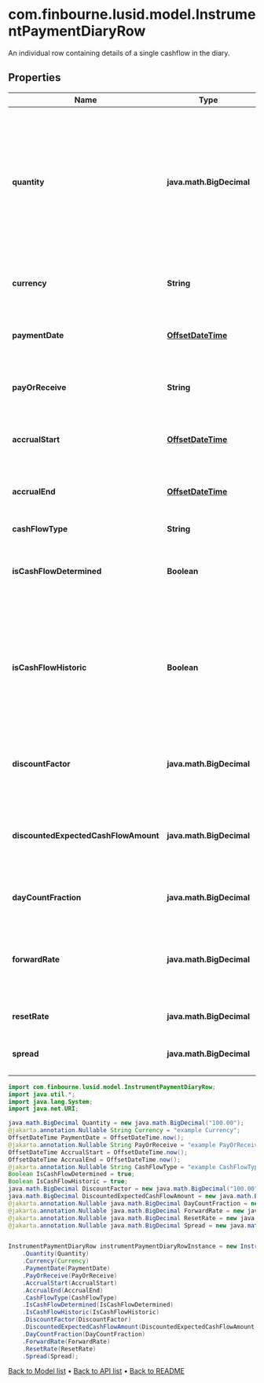 # com.finbourne.lusid.model.InstrumentPaymentDiaryRow
An individual row containing details of a single cashflow in the diary.

## Properties

Name | Type | Description | Notes
------------ | ------------- | ------------- | -------------
**quantity** | **java.math.BigDecimal** | The quantity (amount) that will be paid. Note that this can be empty if the payment is in the future and a model is used that cannot estimate it. | [optional] [default to java.math.BigDecimal]
**currency** | **String** | The payment currency of the cash flow. | [optional] [default to String]
**paymentDate** | [**OffsetDateTime**](OffsetDateTime.md) | The date at which the given cash flow is due to be paid. | [optional] [default to OffsetDateTime]
**payOrReceive** | **String** | Does the cash flow belong to the Pay or Receive leg. | [optional] [default to String]
**accrualStart** | [**OffsetDateTime**](OffsetDateTime.md) | The date on which accruals start for this cashflow. | [optional] [default to OffsetDateTime]
**accrualEnd** | [**OffsetDateTime**](OffsetDateTime.md) | The date on which accruals end for this cashflow. | [optional] [default to OffsetDateTime]
**cashFlowType** | **String** | The type of cashflow. | [optional] [default to String]
**isCashFlowDetermined** | **Boolean** | Is the cashflow determined as of the effective date time. | [optional] [default to Boolean]
**isCashFlowHistoric** | **Boolean** | Has the cashflow been paid, i.e. has it become a historic cashflow, as of the date and time pointed to be effectiveAt. | [optional] [default to Boolean]
**discountFactor** | **java.math.BigDecimal** | Weighting factor to discount cashflow to the present value. | [optional] [default to java.math.BigDecimal]
**discountedExpectedCashFlowAmount** | **java.math.BigDecimal** | The expected cashflow amount taking into account the discount factor. | [optional] [default to java.math.BigDecimal]
**dayCountFraction** | **java.math.BigDecimal** | The day count fraction, if appropriate. | [optional] [default to java.math.BigDecimal]
**forwardRate** | **java.math.BigDecimal** | Forward rate for cash flow if appropriate. (as in for a rates fixed or floating leg) | [optional] [default to java.math.BigDecimal]
**resetRate** | **java.math.BigDecimal** | The value of the reset, if any. | [optional] [default to java.math.BigDecimal]
**spread** | **java.math.BigDecimal** | The spread that exists on the payoff. | [optional] [default to java.math.BigDecimal]

```java
import com.finbourne.lusid.model.InstrumentPaymentDiaryRow;
import java.util.*;
import java.lang.System;
import java.net.URI;

java.math.BigDecimal Quantity = new java.math.BigDecimal("100.00");
@jakarta.annotation.Nullable String Currency = "example Currency";
OffsetDateTime PaymentDate = OffsetDateTime.now();
@jakarta.annotation.Nullable String PayOrReceive = "example PayOrReceive";
OffsetDateTime AccrualStart = OffsetDateTime.now();
OffsetDateTime AccrualEnd = OffsetDateTime.now();
@jakarta.annotation.Nullable String CashFlowType = "example CashFlowType";
Boolean IsCashFlowDetermined = true;
Boolean IsCashFlowHistoric = true;
java.math.BigDecimal DiscountFactor = new java.math.BigDecimal("100.00");
java.math.BigDecimal DiscountedExpectedCashFlowAmount = new java.math.BigDecimal("100.00");
@jakarta.annotation.Nullable java.math.BigDecimal DayCountFraction = new java.math.BigDecimal("100.00");
@jakarta.annotation.Nullable java.math.BigDecimal ForwardRate = new java.math.BigDecimal("100.00");
@jakarta.annotation.Nullable java.math.BigDecimal ResetRate = new java.math.BigDecimal("100.00");
@jakarta.annotation.Nullable java.math.BigDecimal Spread = new java.math.BigDecimal("100.00");


InstrumentPaymentDiaryRow instrumentPaymentDiaryRowInstance = new InstrumentPaymentDiaryRow()
    .Quantity(Quantity)
    .Currency(Currency)
    .PaymentDate(PaymentDate)
    .PayOrReceive(PayOrReceive)
    .AccrualStart(AccrualStart)
    .AccrualEnd(AccrualEnd)
    .CashFlowType(CashFlowType)
    .IsCashFlowDetermined(IsCashFlowDetermined)
    .IsCashFlowHistoric(IsCashFlowHistoric)
    .DiscountFactor(DiscountFactor)
    .DiscountedExpectedCashFlowAmount(DiscountedExpectedCashFlowAmount)
    .DayCountFraction(DayCountFraction)
    .ForwardRate(ForwardRate)
    .ResetRate(ResetRate)
    .Spread(Spread);
```


[Back to Model list](../README.md#documentation-for-models) &#8226; [Back to API list](../README.md#documentation-for-api-endpoints) &#8226; [Back to README](../README.md)
